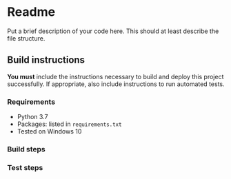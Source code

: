 # Readme

Put a brief description of your code here. This should at least describe the file structure.

## Build instructions

**You must** include the instructions necessary to build and deploy this project successfully. If appropriate, also include 
instructions to run automated tests. 

### Requirements
* Python 3.7
* Packages: listed in `requirements.txt` 
* Tested on Windows 10

### Build steps


### Test steps


